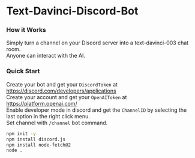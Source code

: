 # Text-Davinci-Discord-Bot
### How it Works
Simply turn a channel on your Discord server into a text-davinci-003 chat room.  
Anyone can interact with the AI.

### Quick Start
Create your bot and get your ```DiscordToken``` at https://discord.com/developers/applications  
Create your account and get your ```OpenAIToken``` at https://platform.openai.com/  
Enable developer mode in discord and get the ```ChannelID``` by selecting the last option in the right click menu.  
Set channel with ```/channel``` bot command.

```bash
npm init -y
npm install discord.js
npm install node-fetch@2
node .
```
